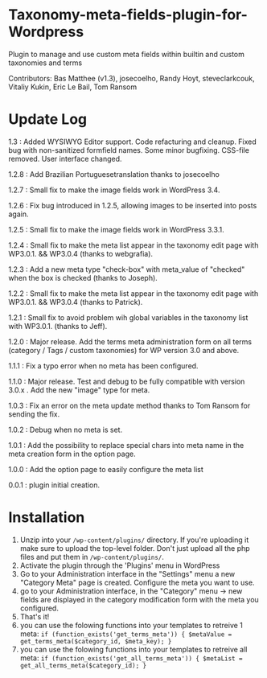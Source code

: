 Taxonomy-meta-fields-plugin-for-Wordpress
=========================================

Plugin to manage and use custom meta fields within builtin and custom taxonomies and terms

Contributors: Bas Matthee (v1.3), josecoelho, Randy Hoyt, steveclarkcouk, Vitaliy Kukin, Eric Le Bail, Tom Ransom

Update Log
=========================================
1.3   : Added WYSIWYG Editor support. Code refacturing and cleanup. Fixed bug with non-sanitized formfield names. Some minor bugfixing. CSS-file removed. User interface changed.

1.2.8 : Add Brazilian Portuguesetranslation thanks to josecoelho

1.2.7 : Small fix to make the image fields work in WordPress 3.4.

1.2.6 : Fix bug introduced in 1.2.5, allowing images to be inserted into posts again.

1.2.5 : Small fix to make the image fields work in WordPress 3.3.1.

1.2.4 : Small fix to make the meta list appear in the taxonomy edit page with WP3.0.1. && WP3.0.4 (thanks to webgrafia).

1.2.3 : Add a new meta type "check-box" with meta_value of "checked" when the box is checked (thanks to Joseph).

1.2.2 : Small fix to make the meta list appear in the taxonomy edit page with WP3.0.1. && WP3.0.4 (thanks to Patrick).

1.2.1 : Small fix to avoid problem wih global variables in the taxonomy list with WP3.0.1. (thanks to Jeff).

1.2.0 : Major release. Add the terms meta administration form on all terms (category / Tags / custom taxonomies) for WP version 3.0 and above.

1.1.1 : Fix a typo error when no meta has been configured.

1.1.0 : Major release. Test and debug to be fully compatible with version 3.0.x . Add the new "image" type for meta.

1.0.3 : Fix an error on the meta update method thanks to Tom Ransom for sending the fix.

1.0.2 : Debug when no meta is set.

1.0.1 : Add the possibility to replace special chars into meta name in the meta creation form in the option page.

1.0.0 : Add the option page to easily configure the meta list

0.0.1 : plugin initial creation.

Installation
=========================================

1. Unzip into your `/wp-content/plugins/` directory. If you're uploading it make sure to upload
the top-level folder. Don't just upload all the php files and put them in `/wp-content/plugins/`.
2. Activate the plugin through the 'Plugins' menu in WordPress
3. Go to your Administration interface in the "Settings" menu a new "Category Meta" page is created.
Configure the meta you want to use.
4. go to your Administration interface, in the "Category" menu -> new fields are displayed in the category modification form with the meta you configured.
5. That's it!
6. you can use the folowing functions into your templates to retreive 1 meta:
`
if (function_exists('get_terms_meta'))
{
    $metaValue = get_terms_meta($category_id, $meta_key);
}
`
7. you can use the folowing functions into your templates to retreive all meta:
`
if (function_exists('get_all_terms_meta'))
{
    $metaList = get_all_terms_meta($category_id);
}
`
